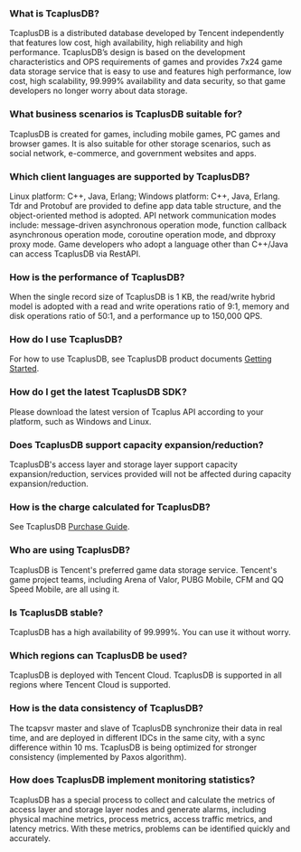 ### What is TcaplusDB?
TcaplusDB is a distributed database developed by Tencent independently that features low cost, high availability, high reliability and high performance. TcaplusDB’s design is based on the development characteristics and OPS requirements of games and provides 7x24 game data storage service that is easy to use and features high performance, low cost, high scalability, 99.999% availability and data security, so that game developers no longer worry about data storage.

### What business scenarios is TcaplusDB suitable for?
TcaplusDB is created for games, including mobile games, PC games and browser games. It is also suitable for other storage scenarios, such as social network, e-commerce, and government websites and apps.

### Which client languages are supported by TcaplusDB?
Linux platform: C++, Java, Erlang; Windows platform: C++, Java, Erlang. Tdr and Protobuf are provided to define app data table structure, and the object-oriented method is adopted. API network communication modes include: message-driven asynchronous operation mode, function callback asynchronous operation mode, coroutine operation mode, and dbproxy proxy mode. Game developers who adopt a language other than C++/Java can access TcaplusDB via RestAPI.

### How is the performance of TcaplusDB?
When the single record size of TcaplusDB is 1 KB, the read/write hybrid model is adopted with a read and write operations ratio of 9:1, memory and disk operations ratio of 50:1, and a performance up to 150,000 QPS.

### How do I use TcaplusDB?
For how to use TcaplusDB, see TcaplusDB product documents [Getting Started](https://intl.cloud.tencent.com/document/product/1016/32714).

### How do I get the latest TcaplusDB SDK?
Please download the latest version of Tcaplus API according to your platform, such as Windows and Linux.

### Does TcaplusDB support capacity expansion/reduction?
TcaplusDB's access layer and storage layer support capacity expansion/reduction, services provided will not be affected during capacity expansion/reduction.

### How is the charge calculated for TcaplusDB?
See TcaplusDB [Purchase Guide](https://intl.cloud.tencent.com/document/product/1016/30271).

### Who are using TcaplusDB?
TcaplusDB is Tencent's preferred game data storage service. Tencent's game project teams, including Arena of Valor, PUBG Mobile, CFM and QQ Speed Mobile, are all using it.

### Is TcaplusDB stable?
TcaplusDB has a high availability of 99.999%. You can use it without worry.

### Which regions can TcaplusDB be used?
TcaplusDB is deployed with Tencent Cloud. TcaplusDB is supported in all regions where Tencent Cloud is supported.

### How is the data consistency of TcaplusDB?
The tcapsvr master and slave of TcaplusDB synchronize their data in real time, and are deployed in different IDCs in the same city, with a sync difference within 10 ms. TcaplusDB is being optimized for stronger consistency (implemented by Paxos algorithm).

### How does TcaplusDB implement monitoring statistics?
TcaplusDB has a special process to collect and calculate the metrics of access layer and storage layer nodes and generate alarms, including physical machine metrics, process metrics, access traffic metrics, and latency metrics. With these metrics, problems can be identified quickly and accurately.
